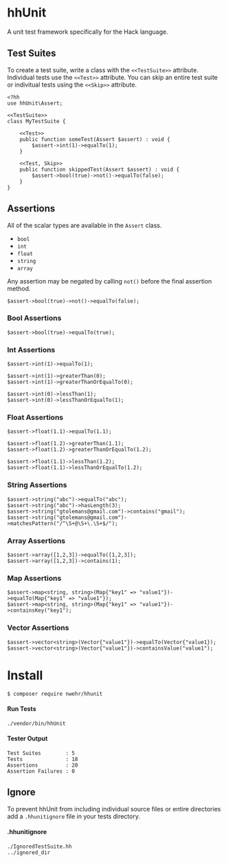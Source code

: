 # hhUnit

A unit test framework specifically for the Hack language.

## Test Suites

To create a test suite, write a class with the `<<TestSuite>>` attribute. Individual tests use the `<<Test>>` attribute. You can skip an entire test suite or indivitual tests using the `<<Skip>>` attribute.

```
<?hh
use hhUnit\Assert;

<<TestSuite>>
class MyTestSuite {

    <<Test>>
    public function someTest(Assert $assert) : void {
        $assert->int(1)->equalTo(1);
    }

    <<Test, Skip>>
    public function skippedTest(Assert $assert) : void {
        $assert->bool(true)->not()->equalTo(false);
    }
}
```

## Assertions

All of the scalar types are available in the `Assert` class. 

- `bool`
- `int`
- `float`
- `string`
- `array`

Any assertion may be negated by calling `not()` before the final assertion method. 

```
$assert->bool(true)->not()->equalTo(false);
```

### Bool Assertions

```
$assert->bool(true)->equalTo(true);
```

### Int Assertions

```
$assert->int(1)->equalTo(1);

$assert->int(1)->greaterThan(0);
$assert->int(1)->greaterThanOrEqualTo(0);

$assert->int(0)->lessThan(1);
$assert->int(0)->lessThanOrEqualTo(1);
```

### Float Assertions

```
$assert->float(1.1)->equalTo(1.1);

$assert->float(1.2)->greaterThan(1.1);
$assert->float(1.2)->greaterThanOrEqualTo(1.2);

$assert->float(1.1)->lessThan(1.2);
$assert->float(1.1)->lessThanOrEqualTo(1.2);
```

### String Assertions

```
$assert->string("abc")->equalTo("abc");
$assert->string("abc")->hasLength(3);
$assert->string("gtolemans@gmail.com")->contains("gmail");
$assert->string("gtolemans@gmail.com")->matchesPattern("/^\S+@\S+\.\S+$/");
```

### Array Assertions

```
$assert->array([1,2,3])->equalTo([1,2,3]);
$assert->array([1,2,3])->contains(1);
```

### Map Assertions

```
$assert->map<string, string>(Map{"key1" => "value1"})->equalTo(Map{"key1" => "value1"});
$assert->map<string, string>(Map{"key1" => "value1"})->containsKey("key1");
```

### Vector Assertions

```
$assert->vector<string>(Vector{"value1"})->equalTo(Vector{"value1});
$assert->vector<string>(Vector{"value1"})->containsValue("value1");
```

# Install

```
$ composer require nwehr/hhunit
```

#### Run Tests

```
./vendor/bin/hhUnit
```

#### Tester Output

```
Test Suites        : 5
Tests              : 18
Assertions         : 20
Assertion Failures : 0
```

## Ignore

To prevent hhUnit from including individual source files or entire directories add a `.hhunitignore` file in your tests directory.

#### .hhunitignore

```
./IgnoredTestSuite.hh
../ignored_dir
```